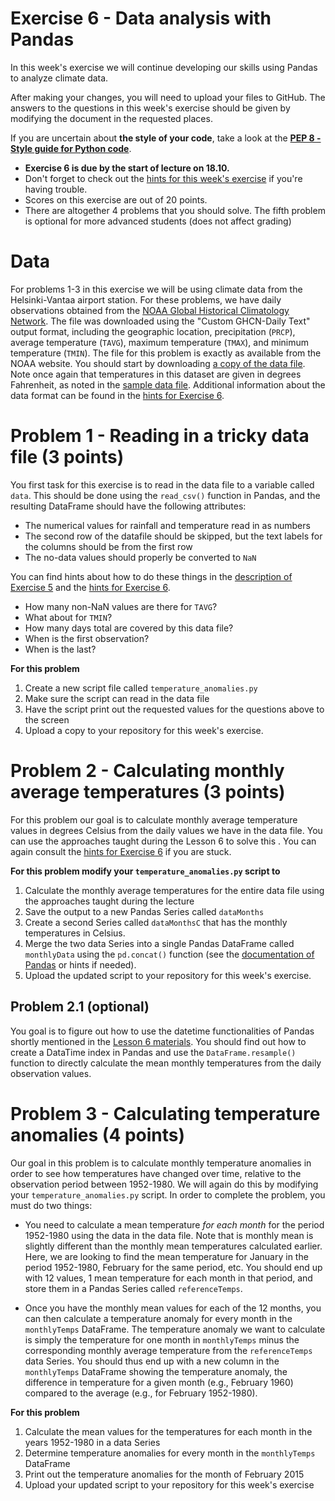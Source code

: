 # Exercise 6 - Data analysis with Pandas

In this week's exercise we will continue developing our skills using Pandas to analyze climate data.

After making your changes, you will need to upload your files to GitHub.
The answers to the questions in this week's exercise should be given by modifying the document in the requested places.

If you are uncertain about **the style of your code**, take a look at the **[PEP 8 - Style guide for Python code](https://www.python.org/dev/peps/pep-0008/)**.  

 - **Exercise 6 is due by the start of lecture on 18.10.**
 - Don't forget to check out the [hints for this week's exercise](https://geo-python.github.io/2017/lessons/L6/exercise-6-hints.html) if you're having trouble.
 - Scores on this exercise are out of 20 points.
 - There are altogether 4 problems that you should solve. The fifth problem is optional for more advanced students (does not affect grading)

# Data

For problems 1-3 in this exercise we will be using climate data from the Helsinki-Vantaa airport station.
For these problems, we have daily observations obtained from the [NOAA Global Historical Climatology Network](https://www.ncdc.noaa.gov/cdo-web/search?datasetid=GHCND).
The file was downloaded using the "Custom GHCN-Daily Text" output format, including the geographic location, precipitation (`PRCP`), average temperature (`TAVG`), maximum temperature (`TMAX`), and minimum temperature (`TMIN`).
The file for this problem is exactly as available from the NOAA website.
You should start by downloading [a copy of the data file](1091402.txt).
Note once again that temperatures in this dataset are given in degrees Fahrenheit, as noted in the [sample data file](ftp://ftp.ncdc.noaa.gov/pub/data/cdo/samples/GHCND_sample_pdf.pdf).
Additional information about the data format can be found in the [hints for Exercise 6](https://geo-python.github.io/2017/lessons/L6/exercise-6-hints.html).

# Problem 1 - Reading in a tricky data file (3 points)

You first task for this exercise is to read in the data file to a variable called `data`.
This should be done using the `read_csv()` function in Pandas, and the resulting DataFrame should have the following attributes:

  - The numerical values for rainfall and temperature read in as numbers
  - The second row of the datafile should be skipped, but the text labels for the columns should be from the first row
  - The no-data values should properly be converted to `NaN`

You can find hints about how to do these things in the [description of Exercise 5](https://github.com/Geo-Python-2017/Exercise-5) and the [hints for Exercise 6](https://geo-python.github.io/2017/lessons/L6/exercise-6-hints.html).

- How many non-NaN values are there for `TAVG`?
- What about for `TMIN`?
- How many days total are covered by this data file?
- When is the first observation?
- When is the last?

**For this problem**

1. Create a new script file called `temperature_anomalies.py`
2. Make sure the script can read in the data file
3. Have the script print out the requested values for the questions above to the screen
4. Upload a copy to your repository for this week's exercise.

# Problem 2 - Calculating monthly average temperatures (3 points)

For this problem our goal is to calculate monthly average temperature values in degrees Celsius from the daily values we have in the data file.
You can use the approaches taught during the Lesson 6 to solve this .
You can again consult the [hints for Exercise 6](https://geo-python.github.io/2017/lessons/L6/exercise-6-hints.html) if you are stuck.

**For this problem modify your `temperature_anomalies.py` script to**

1. Calculate the monthly average temperatures for the entire data file using the approaches taught during the lecture
2. Save the output to a new Pandas Series called `dataMonths`
3. Create a second Series called `dataMonthsC` that has the monthly temperatures in Celsius.
4. Merge the two data Series into a single Pandas DataFrame called `monthlyData` using the `pd.concat()` function (see the [documentation of Pandas](https://pandas.pydata.org/pandas-docs/stable/generated/pandas.concat.html) or hints if needed).
4. Upload the updated script to your repository for this week's exercise.

## Problem 2.1 (optional)

You goal is to figure out how to use the datetime functionalities of Pandas shortly mentioned in the [Lesson 6 materials](https://geo-python.github.io/2017/lessons/L6/lessons/L6/pandas-analysis.html#string-manipulation-in-pandas.html).
You should find out how to create a DataTime index in Pandas and use the `DataFrame.resample()` function to directly calculate the mean monthly temperatures from the daily observation values.

# Problem 3 - Calculating temperature anomalies (4 points)

Our goal in this problem is to calculate monthly temperature anomalies in order to see how temperatures have changed over time, relative to the observation period between 1952-1980.
We will again do this by modifying your `temperature_anomalies.py` script.
In order to complete the problem, you must do two things:

- You need to calculate a mean temperature *for each month* for the period 1952-1980 using the data in the data file.
    Note that is monthly mean is slightly different than the monthly mean temperatures calculated earlier.
    Here, we are looking to find the mean temperature for January in the period 1952-1980, February for the same period, etc.
    You should end up with 12 values, 1 mean temperature for each month in that period, and store them in a Pandas Series called `referenceTemps`.

- Once you have the monthly mean values for each of the 12 months, you can then calculate a temperature anomaly for every month in the `monthlyTemps` DataFrame.
    The temperature anomaly we want to calculate is simply the temperature for one month in `monthlyTemps` minus the corresponding monthly average temperature from the `referenceTemps` data Series.
    You should thus end up with a new column in the `monthlyTemps` DataFrame showing the temperature anomaly, the difference in temperature for a given month (e.g., February 1960) compared to the average (e.g., for February 1952-1980).

**For this problem**

1. Calculate the mean values for the temperatures for each month in the years 1952-1980 in a data Series
2. Determine temperature anomalies for every month in the `monthlyTemps` DataFrame
3. Print out the temperature anomalies for the month of February 2015
4. Upload your updated script to your repository for this week's exercise
